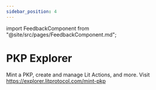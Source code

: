 ```yaml
---
sidebar_position: 4
---
```


import FeedbackComponent from "@site/src/pages/FeedbackComponent.md";

# PKP Explorer

Mint a PKP, create and manage Lit Actions, and more. Visit https://explorer.litprotocol.com/mint-pkp
<FeedbackComponent/>
